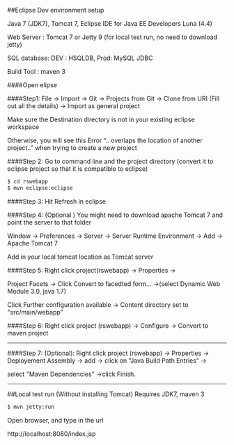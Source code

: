 ##Eclipse Dev  environment setup

Java 7 (JDK7), Tomcat 7, Eclipse IDE for Java EE Developers Luna (4.4)

Web Server : Tomcat 7 or Jetty 9 (for local test run, no need to download jetty)

SQL database: DEV : HSQLDB, Prod: MySQL JDBC

Build Tool : maven 3


####Open elipse

####Step1: 
File -> Import -> Git -> Projects from Git -> Clone from URI (Fill out all the details) -> Import as general project

Make sure the Destination directory is not in your existing eclipse workspace

Otherwise, you will see this Error “.. overlaps the location of another project..” when trying to create a new project

####Step 2: 
Go to command line and the project directory (convert it to eclipse project so that it is compatible to eclipse)
```bash
$ cd rswebapp
$ mvn eclipse:eclipse
```
####Step 3: 
Hit Refresh in eclipse

####Step 4: 
(Optional ) You might need to download apache Tomcat 7 and point the server to that folder

Window -> Preferences -> Server -> Server Runtime Environment -> Add -> Apache Tomcat 7 

Add in your local tomcat location as Tomcat server


####Step 5: 
Right click project(rswebapp) -> Properties -> 

  Project Facets -> Click Convert to facedted form... ->(select Dynamic Web Module 3.0, java 1.7) 
  
  Click Further configuration available -> Content directory set to "src/main/webapp"

####Step 6: 
Right click project (rswebapp) -> Configure -> Convert to maven project

* * *
####Step 7: 
(Optional): Right click project (rswebapp) -> Properties -> Deployement Assembly -> add -> click on "Java Build Path Entries" ->

select "Maven Dependencies"  ->click Finish.
* * *

##Local test run (Without installing Tomcat)
Requires JDK7, maven 3
```bash
$ mvn jetty:run
```
Open browser, and type in the url

http://localhost:8080/index.jsp

